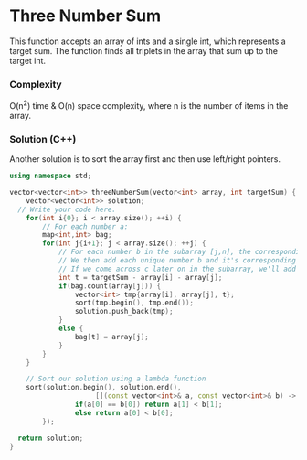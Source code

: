 # Three Number Sum
This function accepts an array of ints and a single int, which represents a target sum.
The function finds all triplets in the array that sum up to the target int.



### Complexity
O(n<sup>2</sup>) time & O(n) space complexity, where n is the number of items in the array.


### Solution (C++)

Another solution is to sort the array first and then use left/right pointers.

```cpp
using namespace std;

vector<vector<int>> threeNumberSum(vector<int> array, int targetSum) {
	vector<vector<int>> solution;
  // Write your code here.
	for(int i{0}; i < array.size(); ++i) {
		// For each number a:
		map<int,int> bag;
		for(int j{i+1}; j < array.size(); ++j) {
			// For each number b in the subarray [j,n], the corresponding 3rd number c = target - a - b
			// We then add each unique number b and it's corresponding solution c to our map
			// If we come across c later on in the subarray, we'll add a and b and c to the solution vector 
			int t = targetSum - array[i] - array[j];
			if(bag.count(array[j])) {
				vector<int> tmp{array[i], array[j], t};
				sort(tmp.begin(), tmp.end());
				solution.push_back(tmp);
			}
			else {
				bag[t] = array[j];
			}
		}
	}

	// Sort our solution using a lambda function
	sort(solution.begin(), solution.end(),
					 [](const vector<int>& a, const vector<int>& b) -> bool {
				if(a[0] == b[0]) return a[1] < b[1];
				else return a[0] < b[0];
		});

  return solution;
}

```

